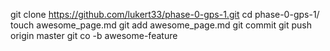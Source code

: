 git clone https://github.com/lukert33/phase-0-gps-1.git <!--cloned the rep-->
cd phase-0-gps-1/  <!--entered that cloned repo-->
touch awesome_page.md <!--made the file-->
git add awesome_page.md  <!--staged the change-->
git commit  <!--committed it-->
git push origin master  <!--pushed it to the remote-->
git co -b awesome-feature  <!--made an awesome-feature branch-->